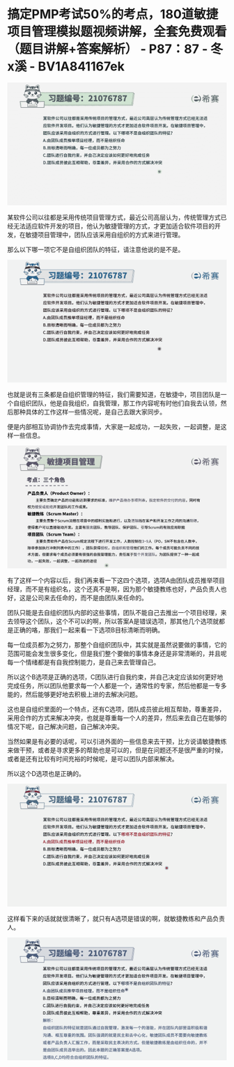 # 搞定PMP考试50%的考点，180道敏捷项目管理模拟题视频讲解，全套免费观看（题目讲解+答案解析） - P87：87 - 冬x溪 - BV1A841167ek

![](img/0367a3668de0987a1e4f6cba7dfc4459_0.png)

某软件公司以往都是采用传统项目管理方式，最近公司高层认为，传统管理方式已经无法适应软件开发的项目，他认为敏捷管理的方式，才更加适合软件项目的开发，在敏捷项目管理中，团队应该采用自组织的方式来进行管理。

那么以下哪一项它不是自组织团队的特征，请注意他说的是不是。

![](img/0367a3668de0987a1e4f6cba7dfc4459_2.png)

也就是说有三条都是自组织管理的特征，我们需要知道，在敏捷中，项目团队是一个自组织团队，他是自我组织，自我管理，那工作内容呢有时他们自我去认领，然后那种具体的工作这样一些情况呢，是自己去跟大家同步。

便是内部相互协调协作去完成事情，大家是一起成功，一起失败，一起调整，是这样一些信息。

![](img/0367a3668de0987a1e4f6cba7dfc4459_4.png)

有了这样一个内容以后，我们再来看一下这四个选项，选项A由团队成员推举项目经理，而不是有组织名，这个还真不是啊，因为那个敏捷教练也好，产品负责人也好，这是公司来去任命的，而不是由团队来任命的。

团队只能是去自组织团队内部的这些事情，团队不能自己去推出一个项目经理，来去领导这个团队，这个不可以的啊，所以答案A是错误选项，那其他几个选项就都是正确的咯，那我们一起来看一下选项B目标清晰而明确。

每一位成员都为之努力，那整个自组织团队中，其实就是虽然说要做的事情，它的范围可能会发生很多变化，但是我们整个要做的事情本身还是非常清晰的，并且呢每一个情绪都是有自我控制能力，是自己来去管理自己。

所以这个B选项是正确的选项，C团队进行自我约束，并自己决定应该如何更好地完成任务，所以团队他要求每一个人都是一个，通常性的专家，然后他都是一专多能的，然后能够更好地去积极上进的去解决问题。

这也是自组织里面的一个特点，还有C选项，团队成员彼此相互帮助，尊重差异，采用合作的方式来解决冲突，也就是尊重每一个人的差异，然后来去自己在能够的情况下呢，自己解决问题，自己解决冲突。

当然如果是有必要的话呢，可以引进外面的一些信息来去干预，比方说请敏捷教练来做干预，或者是寻求更多的帮助也是可以的，但是在问题还不是很严重的时候，或者是还有比较有时间充裕的时候呢，是可以团队内部来解决。

所以这个D选项也是正确的。

![](img/0367a3668de0987a1e4f6cba7dfc4459_6.png)

这样看下来的话就就很清晰了，就只有A选项是错误的啊，就敏捷教练和产品负责人。

![](img/0367a3668de0987a1e4f6cba7dfc4459_8.png)